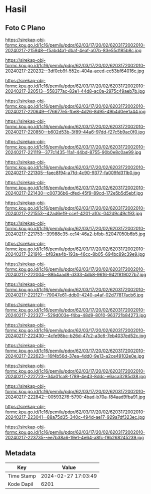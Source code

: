 # Hasil

## Foto C Plano

https://sirekap-obj-formc.kpu.go.id/1c16/pemilu/pdpr/62/03/17/20/02/6203172002010-20240217-215948--f5abd4a1-dbaf-4eaf-a07b-83e55d185b8c.jpg

https://sirekap-obj-formc.kpu.go.id/1c16/pemilu/pdpr/62/03/17/20/02/6203172002010-20240217-220232--3df0cb9f-552e-404a-aced-cc53bf64016c.jpg

https://sirekap-obj-formc.kpu.go.id/1c16/pemilu/pdpr/62/03/17/20/02/6203172002010-20240217-220513--558377ac-82e1-44d8-ac0a-2975c49aeb7b.jpg

https://sirekap-obj-formc.kpu.go.id/1c16/pemilu/pdpr/62/03/17/20/02/6203172002010-20240217-220649--f76677e5-fbe8-4d26-8d95-49b4d0ee1a44.jpg

https://sirekap-obj-formc.kpu.go.id/1c16/pemilu/pdpr/62/03/17/20/02/6203172002010-20240217-220850--b602d53b-3f89-44a6-97dd-f27c5b9ac0f0.jpg

https://sirekap-obj-formc.kpu.go.id/1c16/pemilu/pdpr/62/03/17/20/02/6203172002010-20240217-221119--377c1435-11a1-44bd-8755-90b0e8c0ae99.jpg

https://sirekap-obj-formc.kpu.go.id/1c16/pemilu/pdpr/62/03/17/20/02/6203172002010-20240217-221305--faec8f94-a7fd-4c90-9377-fa009fd311b0.jpg

https://sirekap-obj-formc.kpu.go.id/1c16/pemilu/pdpr/62/03/17/20/02/6203172002010-20240217-221430--c00736b6-dfed-45f9-89cd-172e5b5d5ebf.jpg

https://sirekap-obj-formc.kpu.go.id/1c16/pemilu/pdpr/62/03/17/20/02/6203172002010-20240217-221553--42ad6ef9-ccef-4201-a10c-042d9c49cf93.jpg

https://sirekap-obj-formc.kpu.go.id/1c16/pemilu/pdpr/62/03/17/20/02/6203172002010-20240217-221753--39988c35-cc14-46a2-bfbb-52047050b6b5.jpg

https://sirekap-obj-formc.kpu.go.id/1c16/pemilu/pdpr/62/03/17/20/02/6203172002010-20240217-221916--bf82ea4b-193a-46cc-8b05-694bc89c39e9.jpg

https://sirekap-obj-formc.kpu.go.id/1c16/pemilu/pdpr/62/03/17/20/02/6203172002010-20240217-222004--88b4aad8-d333-4db8-9616-942f819027b7.jpg

https://sirekap-obj-formc.kpu.go.id/1c16/pemilu/pdpr/62/03/17/20/02/6203172002010-20240217-222127--79047e61-ddb0-4240-a4af-02d77817acb6.jpg

https://sirekap-obj-formc.kpu.go.id/1c16/pemilu/pdpr/62/03/17/20/02/6203172002010-20240217-222327--529d003e-f4ba-48d9-8010-963721b84273.jpg

https://sirekap-obj-formc.kpu.go.id/1c16/pemilu/pdpr/62/03/17/20/02/6203172002010-20240217-222430--4cfe98bc-b26d-47c2-a3c6-7eb4037ed52c.jpg

https://sirekap-obj-formc.kpu.go.id/1c16/pemilu/pdpr/62/03/17/20/02/6203172002010-20240217-222623--16f4b56d-37ea-4dd0-9e13-a2ce49102e0e.jpg

https://sirekap-obj-formc.kpu.go.id/1c16/pemilu/pdpr/62/03/17/20/02/6203172002010-20240217-222723--34a01ca8-f789-4e43-8ddc-e6aca3285d38.jpg

https://sirekap-obj-formc.kpu.go.id/1c16/pemilu/pdpr/62/03/17/20/02/6203172002010-20240217-222842--00593276-5790-4bad-b70a-f84aad9fba91.jpg

https://sirekap-obj-formc.kpu.go.id/1c16/pemilu/pdpr/62/03/17/20/02/6203172002010-20240217-223041--88a75d35-340c-494d-ae17-929a7df323ec.jpg

https://sirekap-obj-formc.kpu.go.id/1c16/pemilu/pdpr/62/03/17/20/02/6203172002010-20240217-223735--ee7b38a6-19e1-4e64-a8fc-f9b268245239.jpg


## Metadata

| Key        | Value               |
| ---------- | ------------------- |
| Time Stamp | 2024-02-27 17:03:49 |
| Kode Dapil | 6201                |



